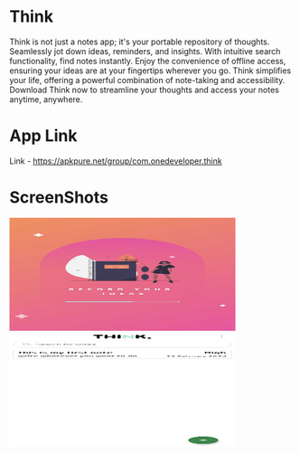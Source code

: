# Think
Think is not just a notes app; it's your portable repository of thoughts. Seamlessly jot down ideas, reminders, and insights. With intuitive search functionality, find notes instantly. Enjoy the convenience of offline access, ensuring your ideas are at your fingertips wherever you go. Think simplifies your life, offering a powerful combination of note-taking and accessibility. Download Think now to streamline your thoughts and access your notes anytime, anywhere.

# App Link
Link - https://apkpure.net/group/com.onedeveloper.think

# ScreenShots

<img src = "https://raw.githubusercontent.com/harshu-2001/Think/master/Screenshots/Screenshot_2024-02-26-16-12-59-32_c33d0cac85d2febd26a8191dc82a42b0.jpg" height = "200" width = "400"/>


<img src = "https://raw.githubusercontent.com/harshu-2001/Think/master/Screenshots/Screenshot_2024-02-26-16-13-48-13_c33d0cac85d2febd26a8191dc82a42b0.jpg" height = "200" width = "400"/>
